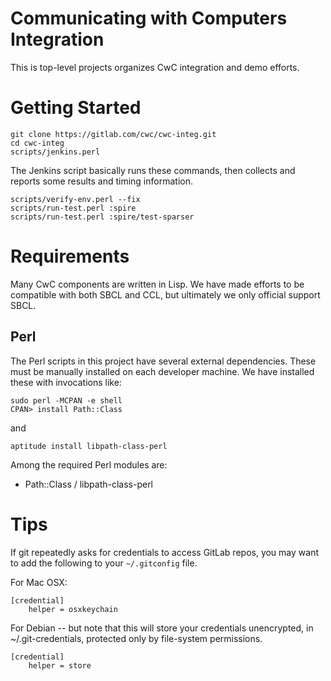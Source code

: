# Communicating with Computers Integration

This is top-level projects organizes CwC integration and demo efforts.

# Getting Started

```
git clone https://gitlab.com/cwc/cwc-integ.git
cd cwc-integ
scripts/jenkins.perl
```

The Jenkins script basically runs these commands, then collects and
reports some results and timing information.
```
scripts/verify-env.perl --fix
scripts/run-test.perl :spire
scripts/run-test.perl :spire/test-sparser
```

# Requirements

Many CwC components are written in Lisp. We have made efforts to be
compatible with both SBCL and CCL, but ultimately we only official
support SBCL.

## Perl

The Perl scripts in this project have several external
dependencies. These must be manually installed on each developer
machine. We have installed these with invocations like:

```
sudo perl -MCPAN -e shell
CPAN> install Path::Class
```

and

```
aptitude install libpath-class-perl
```

Among the required Perl modules are:
- Path::Class / libpath-class-perl


# Tips

If git repeatedly asks for credentials to access GitLab repos, you may
want to add the following to your ```~/.gitconfig``` file.

For Mac OSX:
```
[credential]
    helper = osxkeychain
```

For Debian -- but note that this will store your credentials
unencrypted, in ~/.git-credentials, protected only by file-system
permissions.
```
[credential]
    helper = store
```


